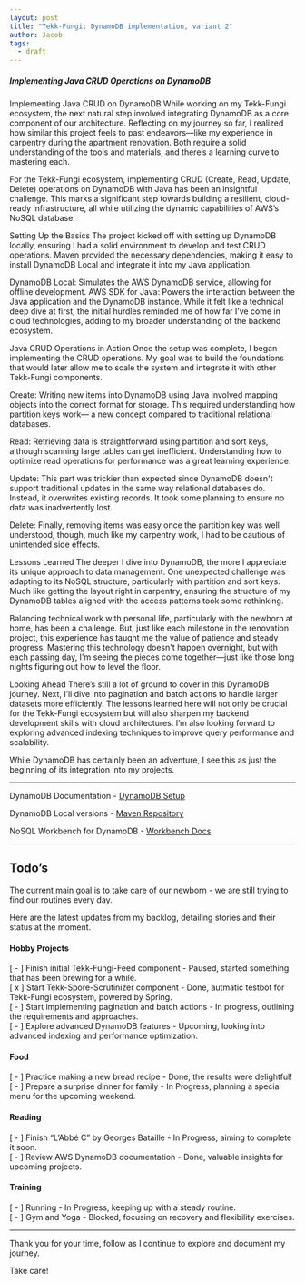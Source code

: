 ```yaml
---
layout: post
title: "Tekk-Fungi: DynamoDB implementation, variant 2"
author: Jacob
tags:
  - draft
---
```


<h5>Implementing Java CRUD Operations on DynamoDB</h5>Implementing Java CRUD on DynamoDB
While working on my Tekk-Fungi ecosystem, the next natural step involved integrating DynamoDB as a core component of our architecture. Reflecting on my journey so far, I realized how similar this project feels to past endeavors—like my experience in carpentry during the apartment renovation. Both require a solid understanding of the tools and materials, and there’s a learning curve to mastering each.

For the Tekk-Fungi ecosystem, implementing CRUD (Create, Read, Update, Delete) operations on DynamoDB with Java has been an insightful challenge. This marks a significant step towards building a resilient, cloud-ready infrastructure, all while utilizing the dynamic capabilities of AWS’s NoSQL database.

Setting Up the Basics
The project kicked off with setting up DynamoDB locally, ensuring I had a solid environment to develop and test CRUD operations. Maven provided the necessary dependencies, making it easy to install DynamoDB Local and integrate it into my Java application.

DynamoDB Local: Simulates the AWS DynamoDB service, allowing for offline development.
AWS SDK for Java: Powers the interaction between the Java application and the DynamoDB instance.
While it felt like a technical deep dive at first, the initial hurdles reminded me of how far I’ve come in cloud technologies, adding to my broader understanding of the backend ecosystem.

Java CRUD Operations in Action
Once the setup was complete, I began implementing the CRUD operations. My goal was to build the foundations that would later allow me to scale the system and integrate it with other Tekk-Fungi components.

Create: Writing new items into DynamoDB using Java involved mapping objects into the correct format for storage. This required understanding how partition keys work— a new concept compared to traditional relational databases.

Read: Retrieving data is straightforward using partition and sort keys, although scanning large tables can get inefficient. Understanding how to optimize read operations for performance was a great learning experience.

Update: This part was trickier than expected since DynamoDB doesn't support traditional updates in the same way relational databases do. Instead, it overwrites existing records. It took some planning to ensure no data was inadvertently lost.

Delete: Finally, removing items was easy once the partition key was well understood, though, much like my carpentry work, I had to be cautious of unintended side effects.

Lessons Learned
The deeper I dive into DynamoDB, the more I appreciate its unique approach to data management. One unexpected challenge was adapting to its NoSQL structure, particularly with partition and sort keys. Much like getting the layout right in carpentry, ensuring the structure of my DynamoDB tables aligned with the access patterns took some rethinking.

Balancing technical work with personal life, particularly with the newborn at home, has been a challenge. But, just like each milestone in the renovation project, this experience has taught me the value of patience and steady progress. Mastering this technology doesn't happen overnight, but with each passing day, I'm seeing the pieces come together—just like those long nights figuring out how to level the floor.

Looking Ahead
There’s still a lot of ground to cover in this DynamoDB journey. Next, I’ll dive into pagination and batch actions to handle larger datasets more efficiently. The lessons learned here will not only be crucial for the Tekk-Fungi ecosystem but will also sharpen my backend development skills with cloud architectures. I’m also looking forward to exploring advanced indexing techniques to improve query performance and scalability.

While DynamoDB has certainly been an adventure, I see this as just the beginning of its integration into my projects.


---

DynamoDB Documentation - <a href="https://docs.aws.amazon.com/amazondynamodb/latest/developerguide/DynamoDBLocal.html" class="static-link">DynamoDB Setup</a>

DynamoDB Local versions - <a href="https://mvnrepository.com/artifact/com.amazonaws/DynamoDBLocal" class="static-link">Maven Repository</a>

NoSQL Workbench for DynamoDB - <a href="https://docs.aws.amazon.com/amazondynamodb/latest/developerguide/workbench.html" class="static-link">Workbench Docs</a>

---

## Todo’s

The current main goal is to take care of our newborn - we are still trying to find our routines every day.

Here are the latest updates from my backlog, detailing stories and their status at the moment.

#### Hobby Projects
[ - ] Finish initial Tekk-Fungi-Feed component - Paused, started something that has been brewing for a while.
<br/>
[ x ] Start Tekk-Spore-Scrutinizer component - Done, autmatic testbot for Tekk-Fungi ecosystem, powered by Spring.
<br/>
[ - ] Start implementing pagination and batch actions - In progress, outlining the requirements and approaches.
<br/>
[ - ] Explore advanced DynamoDB features - Upcoming, looking into advanced indexing and performance optimization.

#### Food
[ - ] Practice making a new bread recipe - Done, the results were delightful!
<br/>
[ - ] Prepare a surprise dinner for family - In Progress, planning a special menu for the upcoming weekend.

#### Reading
[ - ] Finish “L’Abbé C” by Georges Bataille - In Progress, aiming to complete it soon.
<br/>
[ - ] Review AWS DynamoDB documentation - Done, valuable insights for upcoming projects.

#### Training
[ - ] Running - In Progress, keeping up with a steady routine.
<br/>
[ - ] Gym and Yoga - Blocked, focusing on recovery and flexibility exercises.

---
Thank you for your time, follow as I continue to explore and document my journey.

Take care!
